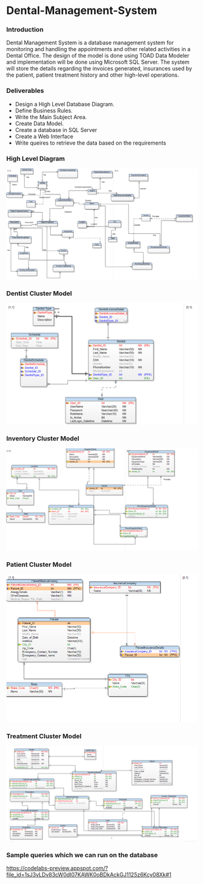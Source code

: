 # Dental-Management-System

### Introduction
Dental Management System is a database management system for monitoring and handling the appointments and other related activities in a Dental Office. The design of the model is done using TOAD Data Modeler and implementation will be done using Microsoft SQL Server. The system will store the details regarding the invoices generated, insurances used by the patient, patient treatment history and other high-level operations.

### Deliverables
- Design a High Level Database Diagram.
- Define Business Rules.
- Write the Main Subject Area.
- Create Data Model.
- Create a database in SQL Server
- Create a Web Interface
- Write queires to retrieve the data based on the requirements 

### High Level Diagram
![](Project%20Diagrams/High_Lvl_Diagram.PNG)

### Dentist Cluster Model
![](Project%20Diagrams/DentistCluster.PNG)

### Inventory Cluster Model
![](Project%20Diagrams/InventoryCluster.png)

### Patient Cluster Model
![](Project%20Diagrams/PatientCluster.png)

### Treatment Cluster Model
![](Project%20Diagrams/TreatmentClusterPNG.PNG)

### Sample queries which we can run on the database
https://codelabs-preview.appspot.com/?file_id=1sJ3vLDv83cW0dI07KAWK0oBDkAckGJ1125z6Kcy08Xk#1
